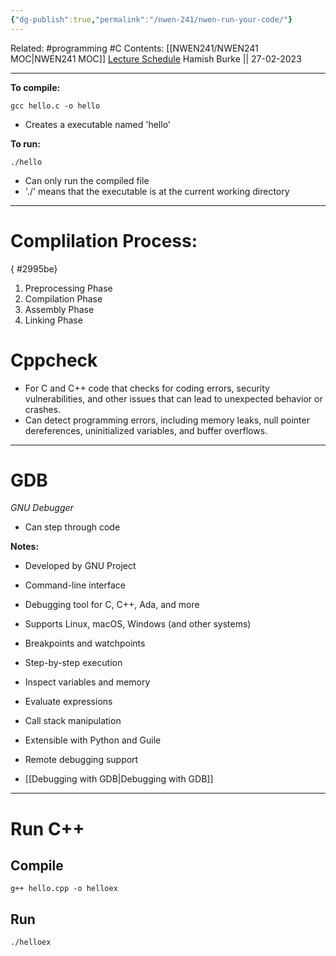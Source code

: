 ```yaml
---
{"dg-publish":true,"permalink":"/nwen-241/nwen-run-your-code/"}
---
```



Related: #programming #C 
Contents: [[NWEN241/NWEN241 MOC\|NWEN241 MOC]]
[Lecture Schedule](https://ecs.wgtn.ac.nz/Courses/NWEN241_2023T1/LectureSchedule)
Hamish Burke || 27-02-2023
***

**To compile:**

```shell
gcc hello.c -o hello
```

- Creates a executable named 'hello'

**To run:**

```shell
./hello
```

- Can only run the compiled file
- './' means that the executable is at the current working directory

***

# Complilation Process:
{ #2995be}


1. Preprocessing Phase
2. Compilation Phase
3. Assembly Phase
4. Linking Phase

# Cppcheck

- For C and C++ code that checks for coding errors, security vulnerabilities, and other issues that can lead to unexpected behavior or crashes.
- Can detect programming errors, including memory leaks, null pointer dereferences, uninitialized variables, and buffer overflows.

***

# GDB

*GNU Debugger*

- Can step through code

**Notes:**
- Developed by GNU Project
- Command-line interface
- Debugging tool for C, C++, Ada, and more
- Supports Linux, macOS, Windows (and other systems)
- Breakpoints and watchpoints
- Step-by-step execution
- Inspect variables and memory
- Evaluate expressions
- Call stack manipulation
- Extensible with Python and Guile
- Remote debugging support

- [[Debugging with GDB\|Debugging with GDB]]


***

# Run C++

## Compile

```shell
g++ hello.cpp -o helloex
```

## Run

```shell
./helloex
```
